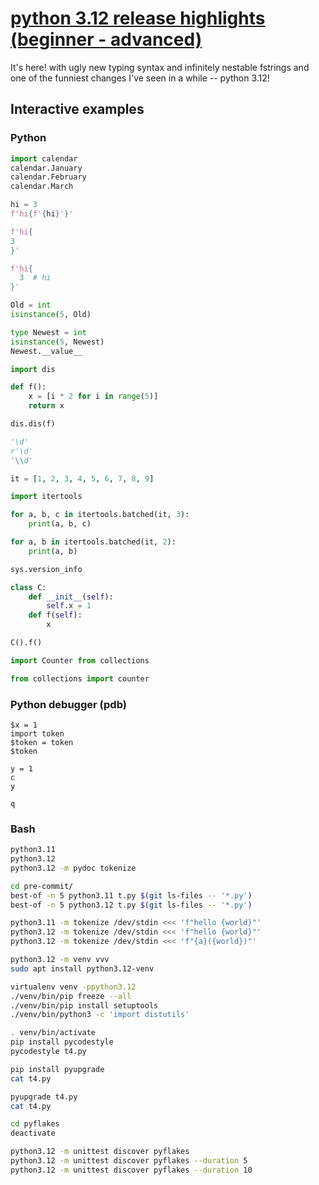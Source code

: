 # [python 3.12 release highlights (beginner - advanced)](https://youtu.be/IV8OZY4194U)

It's here!  with ugly new typing syntax and infinitely nestable fstrings and one of the funniest changes I've seen in a while -- python 3.12!

## Interactive examples

### Python

```python
import calendar
calendar.January
calendar.February
calendar.March

hi = 3
f'hi{f'{hi}'}'

f'hi{
3
}'

f'hi{
  3  # hi
}'

Old = int
isinstance(5, Old)

type Newest = int
isinstance(5, Newest)
Newest.__value__

import dis

def f():
    x = [i * 2 for i in range(5)]
    return x

dis.dis(f)

'\d'
r'\d'
'\\d'

it = [1, 2, 3, 4, 5, 6, 7, 8, 9]

import itertools

for a, b, c in itertools.batched(it, 3):
    print(a, b, c)

for a, b in itertools.batched(it, 2):
    print(a, b)

sys.version_info

class C:
    def __init__(self):
        self.x = 1
    def f(self):
        x

C().f()

import Counter from collections

from collections import counter
```

### Python debugger (pdb)

```
$x = 1
import token
$token = token
$token

y = 1
c
y

q
```

### Bash

```bash
python3.11
python3.12
python3.12 -m pydoc tokenize

cd pre-commit/
best-of -n 5 python3.11 t.py $(git ls-files -- '*.py')
best-of -n 5 python3.12 t.py $(git ls-files -- '*.py')

python3.11 -m tokenize /dev/stdin <<< 'f"hello {world}"'
python3.12 -m tokenize /dev/stdin <<< 'f"hello {world}"'
python3.12 -m tokenize /dev/stdin <<< 'f"{a}({world})"'

python3.12 -m venv vvv
sudo apt install python3.12-venv

virtualenv venv -ppython3.12
./venv/bin/pip freeze --all
./venv/bin/pip install setuptools
./venv/bin/python3 -c 'import distutils'

. venv/bin/activate
pip install pycodestyle
pycodestyle t4.py

pip install pyupgrade
cat t4.py

pyupgrade t4.py
cat t4.py

cd pyflakes
deactivate

python3.12 -m unittest discover pyflakes
python3.12 -m unittest discover pyflakes --duration 5
python3.12 -m unittest discover pyflakes --duration 10
```
